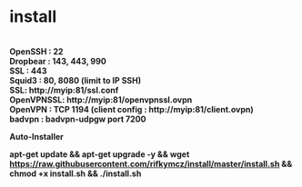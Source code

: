 # install
<b><br>OpenSSH : 22
<br>Dropbear : 143, 443, 990
<br>SSL : 443
<br>Squid3 : 80, 8080 (limit to IP SSH)
<br>SSL: http://myip:81/ssl.conf
<br>OpenVPNSSL: http://myip:81/openvpnssl.ovpn
<br>OpenVPN : TCP 1194 (client config : http://myip:81/client.ovpn)
<br>badvpn : badvpn-udpgw port 7200

Auto-Installer

apt-get update && apt-get upgrade -y && wget https://raw.githubusercontent.com/rifkymcz/install/master/install.sh && chmod +x install.sh && ./install.sh
